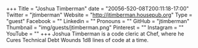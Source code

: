 +++
Title = "Joshua Timberman"
date = "20056-520-08T200:11:18-17:00"
Twitter = "jtimberman"
Website = "http://jtimberman.housepub.org"
Type = "guest"
Facebook = ""
Linkedin = ""
Pronouns = ""
GitHub = "jtimberman"
Thumbnail = "img/guests/jtimberman.png"
Pinterest = ""
Instagram = ""
YouTube = ""
+++
Joshua Timberman is a code cleric at Chef, where he Cures Technical Debt Wounds 1d8 lines of code at a time.
